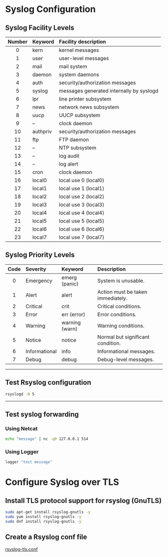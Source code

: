 # Syslog Configuration
## Syslog Facility Levels

| Number 	| Keyword  	| Facility description                     	|
| :-----:	| :--------	| :----------------------------------------	|
| 0      	| kern     	| kernel messages                          	|
| 1      	| user     	| user-level messages                      	|
| 2      	| mail     	| mail system                              	|
| 3      	| daemon   	| system daemons                           	|
| 4      	| auth     	| security/authorization messages          	|
| 5      	| syslog   	| messages generated internally by syslogd 	|
| 6      	| lpr      	| line printer subsystem                   	|
| 7      	| news     	| network news subsystem                   	|
| 8      	| uucp     	| UUCP subsystem                           	|
| 9      	| –        	| clock daemon                             	|
| 10     	| authpriv 	| security/authorization messages          	|
| 11     	| ftp      	| FTP daemon                               	|
| 12     	| –        	| NTP subsystem                            	|
| 13     	| –        	| log audit                                	|
| 14     	| –        	| log alert                                	|
| 15     	| cron     	| clock daemon                             	|
| 16     	| local0   	| local use 0 (local0)                     	|
| 17     	| local1   	| local use 1 (local1)                     	|
| 18     	| local2   	| local use 2 (local2)                     	|
| 19     	| local3   	| local use 3 (local3)                     	|
| 20     	| local4   	| local use 4 (local4)                     	|
| 21     	| local5   	| local use 5 (local5)                     	|
| 22     	| local6   	| local use 6 (local6)                     	|
| 23     	| local7   	| local use 7 (local7)                     	|

## Syslog Priority Levels

| Code 	| Severity      	| Keyword        	| Description                       	|
| :---:	| :--------------	| :--------------	| :----------------------------------	|
| 0    	| Emergency     	| emerg (panic)  	| System is unusable.               	|
| 1    	| Alert         	| alert          	| Action must be taken immediately. 	|
| 2    	| Critical      	| crit           	| Critical conditions.              	|
| 3    	| Error         	| err (error)    	| Error conditions.                 	|
| 4    	| Warning       	| warning (warn) 	| Warning conditions.               	|
| 5    	| Notice        	| notice         	| Normal but significant condition. 	|
| 6    	| Informational 	| info           	| Informational messages.           	|
| 7    	| Debug         	| debug          	| Debug-level messages.             	|
---

## Test Rsyslog configuration
```bash
rsyslogd -N 5
```
---

## Test syslog forwarding
### Using Netcat
```bash
echo "message" | nc -q0 127.0.0.1 514
```

### Using Logger
```bash
logger "test message"
```

# Configure Syslog over TLS
## Install TLS protocol support for rsyslog (GnuTLS)
```bash
sudo apt-get install rsyslog-gnutls -y
sudo yum install rsyslog-gnutls -y
sudo dnf install rsyslog-gnutls -y
```
## Create a Rsyslog conf file
[rsyslog-tls.conf](rsyslog/rsyslog.d/rsyslog-tls.conf)


